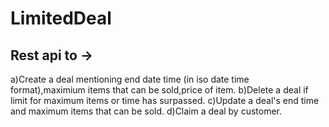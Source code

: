 # LimitedDeal

## Rest api to ->
a)Create a deal mentioning end date time (in iso date time format),maximium items that can be sold,price of item.
b)Delete a deal if limit for maximum items or time has surpassed.
c)Update a deal's end time and maximum items that can be sold.
d)Claim a deal by customer.
